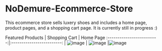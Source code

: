 # NoDemure-Ecommerce-Store

This ecommerce store sells luxery shoes and includes a home page, product pages, and a shopping cart page. It is currently still in progress :)

Featured Products          |  Shopping Cart           |  Home Page
:-------------------------:|:-------------------------: |
![image](https://user-images.githubusercontent.com/57912076/211441169-9e19e492-4bd1-4be6-9c2a-c96d43e44b70.png)   |   ![image](https://user-images.githubusercontent.com/57912076/211441221-7d0435cd-5f53-446d-b664-df9927e0f759.png)  |![image](https://user-images.githubusercontent.com/57912076/211441294-43104ee2-e940-40f8-9059-e5157615e547.png)



